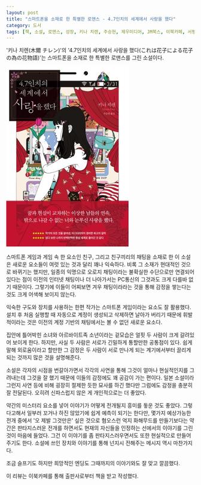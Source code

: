 ```yaml
---
layout: post
title: "스마트폰을 소재로 한 특별한 로맨스 - 4.7인치의 세계에서 사랑을 했다"
category: 도서
tags: [책, 소설, 로맨스, 성장, 키나 치렌, 주승현, 제우미디어, JM북스, 이북카페, 서평]
---
```


'키나 치렌(木爾 チレン)'의
'4.7인치의 세계에서 사랑을 했다(これは花子による花子の為の花物語)'는
스마트폰을 소재로 한 특별한 로맨스를 그린 소설이다.

![표지](/images/kore-wa-kako-ni-yoru-hanako-no-tame-no-hanamonogatari-book-h480.jpg)

스마트폰 게임과 게임 속 한 요소인 친구, 그리고 친구끼리의 채팅을 소재로 한 이 소설은
새로운 요소들이 여럿 있는 것과 달리 꽤나 익숙하다.
비록 그 소재가 현대적인 것으로 바뀌기는 했지만,
일종의 익명으로 오로지 채팅이라는 불확실한 수단으로만 연결되어있다는 점이
이전의 인터넷 채팅이나 더 나아가서는 PC통신의 그것과도 크게 다를바 없기 때문이다.
그렇기에 이들이 어찌보면 겨우 채팅이라라는 것을 통해 감정을 쌓는다는 것도 크게 어색해 보이지 않는다.

익숙한 구도와 장치를 사용하는 한편
작가는 스마트폰 게임이라는 요소도 잘 활용했다.
설치 후 처음 실행할 때 자동으로 계정이 생성되고
삭제하면 날아가 버리기 때문에 휘발적이라는 것은
이전의 계정 기반의 채팅에서는 볼 수 없던 새로운 요소다.

집안에 틀어박힌 소녀와 아르바이트족 소년이라는 겉모습은
얼핏 두 사람이 크게 갈려있어 보이게 한다.
하지만, 사실 두 사람은 서로가 긴밀하게 통할만한 공통점이 있다.
쉽게 말해 외로움이라고 할만한 그 감정은
두 사람이 서로 만나게 되는 계기에서부터 끌리게 되는 것까지 많은 것을 설명해준다.

소설은 각자의 시점을 번갈아가면서
각각의 사연을 통해 그것이 얼마나 현실적인지를 그려내는데
그것을 잘 했기 때문에 이들의 감정에도 꽤 공감이 가는 편이다.
일본 소설이라 그런지 사연 등에 비해 굉장히 절제한 듯한 묘사를 하긴 했다만
그럼에도 감정을 충분히 잘 전달된다.
오히려 신파스럽지 않은 게 개인적으로는 더 좋았다.

약간의 미스터리 요소를 넣어 이야기가 어떻게 전개될지 흥미를 돟운 것도 좋았다.
그렇다고해서 일부러 꼬거나 하진 않았기에 쉽게 예측이 되기는 한다만,
몇가지 예상가능한 전개 중에서 '오 제발 그것만은' 싶은 것으로 혐오스런 억지 화해무드를 만들기보다는
약간은 판타지스러운 전개를 하면서도
현재의 자신들을 인정하는 선에서의 이야기를 그린 것이 마음에 들었다.
그건 이 이야기를 좀 판타지스러우면서도 또한 현실적으로 만들어주기도 한다.
소설에 쓰인 장치와 이야기를 통해 넌지시 전해주는 메시지 역시 마찬가지다.

<!--
소설이 소설 속에 등장하고, 그것이 하나코를 위해 쓰였다고 명시한 것은
자연히 현실 속 하나코(와 같은 사람)에게 이 소설을 바친다는 것을 암시한다.
-->

조금 슬프기도 하지만 희망적인 엔딩도 그때까지의 이야기와도 잘 맞고 깔끔했다.



<div class="im im-info">
이 리뷰는 이북카페를 통해 출판사로부터 책을 받고 작성했다.
</div>
